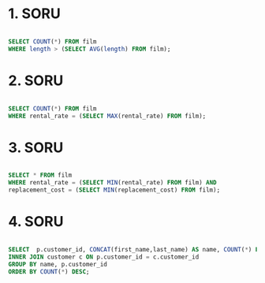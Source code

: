 # 1. SORU

````SQL

SELECT COUNT(*) FROM film
WHERE length > (SELECT AVG(length) FROM film);

````

# 2. SORU

````SQL

SELECT COUNT(*) FROM film
WHERE rental_rate = (SELECT MAX(rental_rate) FROM film);

````

# 3. SORU

````SQL

SELECT * FROM film
WHERE rental_rate = (SELECT MIN(rental_rate) FROM film) AND 
replacement_cost = (SELECT MIN(replacement_cost) FROM film);

````

# 4. SORU

````SQL

SELECT  p.customer_id, CONCAT(first_name,last_name) AS name, COUNT(*) FROM payment p
INNER JOIN customer c ON p.customer_id = c.customer_id
GROUP BY name, p.customer_id
ORDER BY COUNT(*) DESC;

````